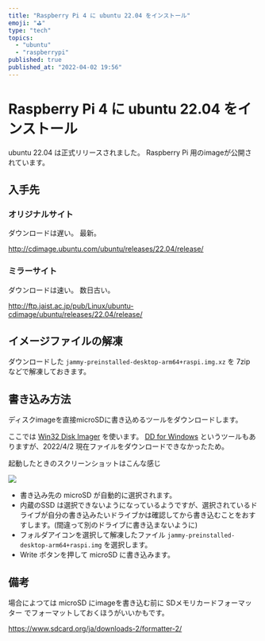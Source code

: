 ```yaml
---
title: "Raspberry Pi 4 に ubuntu 22.04 をインストール"
emoji: "⛳"
type: "tech"
topics:
  - "ubuntu"
  - "raspberrypi"
published: true
published_at: "2022-04-02 19:56"
---
```


# Raspberry Pi 4 に ubuntu 22.04 をインストール

ubuntu 22.04 は正式リリースされました。
Raspberry Pi 用のimageが公開されています。

## 入手先

### オリジナルサイト

ダウンロードは遅い。
最新。

http://cdimage.ubuntu.com/ubuntu/releases/22.04/release/

### ミラーサイト

ダウンロードは速い。
数日古い。

http://ftp.jaist.ac.jp/pub/Linux/ubuntu-cdimage/ubuntu/releases/22.04/release/

## イメージファイルの解凍

ダウンロードした `jammy-preinstalled-desktop-arm64+raspi.img.xz` を 7zip などで解凍しておきます。

## 書き込み方法

ディスクimageを直接microSDに書き込めるツールをダウンロードします。

ここでは [Win32 Disk Imager](https://sourceforge.net/projects/win32diskimager/) を使います。
[DD for Windows](https://www.si-linux.co.jp/techinfo/index.php?DD%20for%20Windows) というツールもありますが、2022/4/2 現在ファイルをダウンロードできなかったため。

起動したときのスクリーンショットはこんな感じ

![](https://storage.googleapis.com/zenn-user-upload/e5c60c2d5721-20220402.png)

* 書き込み先の microSD が自動的に選択されます。
* 内蔵のSSD は選択できないようになっているようですが、選択されているドライブが自分の書き込みたいドライブかは確認してから書き込むことをおすすします。(間違って別のドライブに書き込まないように)
* フォルダアイコンを選択して解凍したファイル `jammy-preinstalled-desktop-arm64+raspi.img` を選択します。
* Write ボタンを押して microSD に書き込みます。

## 備考

場合によつては microSD にimageを書き込む前に SDメモリカードフォーマッター でフォーマットしておくほうがいいかもです。

https://www.sdcard.org/ja/downloads-2/formatter-2/


